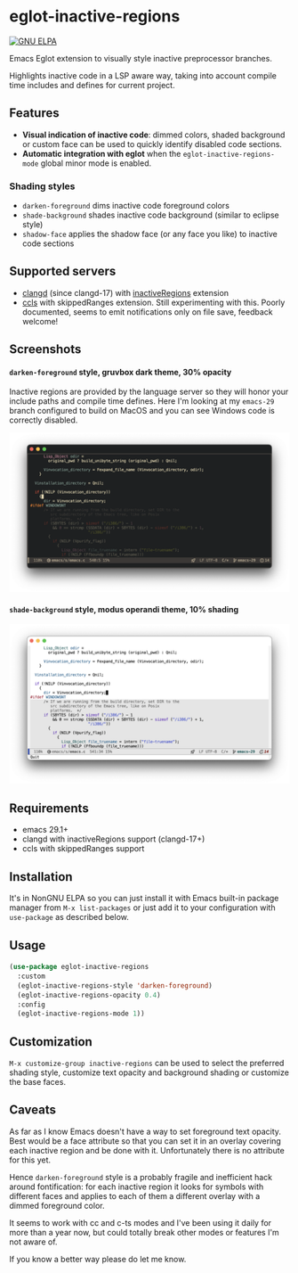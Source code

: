 # eglot-inactive-regions

<a href="https://elpa.gnu.org/packages/eglot-inactive-regions.html"><img alt="GNU ELPA" src="https://elpa.nongnu.org/nongnu/eglot-inactive-regions.svg"/></a>

Emacs Eglot extension to visually style inactive preprocessor
branches.

Highlights inactive code in a LSP aware way, taking into account
compile time includes and defines for current project.

## Features

- **Visual indication of inactive code**: dimmed colors, shaded background or custom face can be used to quickly identify disabled code sections.
- **Automatic integration with eglot** when the `eglot-inactive-regions-mode` global minor mode is enabled.

### Shading styles
* `darken-foreground` dims inactive code foreground colors
* `shade-background` shades inactive code background (similar to eclipse style) 
* `shadow-face` applies the shadow face (or any face you like) to inactive code sections 

## Supported servers

- [clangd](https://clangd.llvm.org/) (since clangd-17) with [inactiveRegions](https://github.com/clangd/clangd/issues/132) extension
- [ccls](https://github.com/MaskRay/ccls) with skippedRanges extension. Still experimenting with this. Poorly documented, seems to emit notifications only on file save, feedback welcome!

## Screenshots

#### `darken-foreground` style, gruvbox dark theme, 30% opacity

Inactive regions are provided by the language server so they will
honor your include paths and compile time defines. Here I'm looking at
my `emacs-29` branch configured to build on MacOS and you can see
Windows code is correctly disabled.

![darken-foreground](./screenshots/darken-foreground-gruvbox-dark.png)

#### `shade-background` style, modus operandi theme, 10% shading

![shade-background](./screenshots/shade-background-modus-operandi.png)

## Requirements

- emacs 29.1+
- clangd with inactiveRegions support (clangd-17+)
- ccls with skippedRanges support

## Installation

It's in NonGNU ELPA so you can just install it with Emacs built-in
package manager from `M-x list-packages` or just add it to your
configuration with `use-package` as described below.

## Usage

```lisp
(use-package eglot-inactive-regions
  :custom
  (eglot-inactive-regions-style 'darken-foreground)
  (eglot-inactive-regions-opacity 0.4)
  :config
  (eglot-inactive-regions-mode 1))
```

## Customization

`M-x customize-group inactive-regions` can be used to select the
preferred shading style, customize text opacity and background shading
or customize the base faces.

## Caveats

As far as I know Emacs doesn't have a way to set foreground text
opacity. Best would be a face attribute so that you can set it in an
overlay covering each inactive region and be done with it. Unfortunately
there is no attribute for this yet.

Hence `darken-foreground` style is a probably fragile and inefficient
hack around fontification: for each inactive region it looks for
symbols with different faces and applies to each of them a different
overlay with a dimmed foreground color.

It seems to work with cc and c-ts modes and I've been using it daily
for more than a year now, but could totally break other modes or
features I'm not aware of.

If you know a better way please do let me know.

